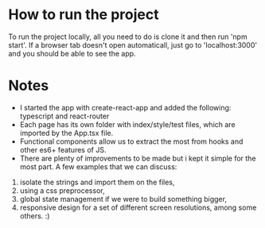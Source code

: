 # How to run the project

To run the project locally, all you need to do is clone it and then run 'npm start'. If a browser tab doesn't open automaticall, just go to 'localhost:3000' and you should be able to see the app.

# Notes

* I started the app with create-react-app and added the following: typescript and react-router
* Each page has its own folder with index/style/test files, which are imported by the App.tsx file.
* Functional components allow us to extract the most from hooks and other es6+ features of JS.
* There are plenty of improvements to be made but i kept it simple for the most part. A few examples that we can discuss: 

1) isolate the strings and import them on the files, 
2) using a css preprocessor, 
3) global state management if we were to build something bigger, 
4) responsive design for a set of different screen resolutions,
among some others. :)